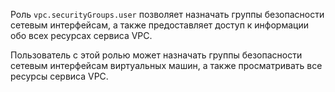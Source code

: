 Роль `vpc.securityGroups.user` позволяет назначать группы безопасности сетевым интерфейсам, а также предоставляет доступ к информации обо всех ресурсах сервиса VPC.

Пользователь с этой ролью может назначать группы безопасности сетевым интерфейсам виртуальных машин, а также просматривать все ресурсы сервиса VPC.